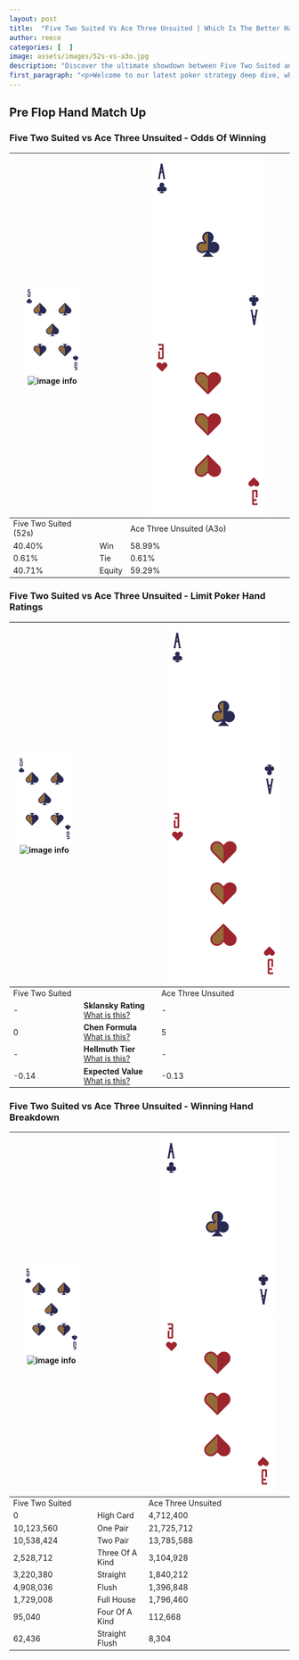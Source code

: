 ```yaml
---
layout: post
title:  "Five Two Suited Vs Ace Three Unsuited | Which Is The Better Hand In Poker? A Complete Guide"
author: reece
categories: [  ]
image: assets/images/52s-vs-a3o.jpg
description: "Discover the ultimate showdown between Five Two Suited and Ace Three Unsuited in poker! Uncover the odds, strategies, and scenarios where one hand triumphs over the other. Get ready to up your poker game with this thrilling analysis."
first_paragraph: "<p>Welcome to our latest poker strategy deep dive, where we're pitting two distinct hands against each other in a high-stakes showdown: Five Two Suited vs Ace Three Unsuited.</p><p>In the dynamic world of poker, every decision counts, and knowing which hand holds the upper hand is key to your success at the table.</p><p>In this article, we'll dissect these two hands, explore the scenarios where one dominates the other, and equip you with the knowledge to make strategic choices that can tip the odds in your favor.</p><p>Get ready to unravel the intriguing dynamics of these poker hands and elevate your game to new heights.</p>"
---
```




[comment]: # (sp0)

## Pre Flop Hand Match Up

<div class="table hand-ratings" markdown="1"> 



### Five Two Suited vs Ace Three Unsuited - Odds Of Winning


    
| ![image info](assets/images/hand1/5.png) ![image info](assets/images/hand1/2s.png) |  | ![image info](assets/images/hand2/A.png) ![image info](assets/images/hand2/3o.png) |
| -------- | -------- | -------- |
| Five Two Suited (52s) |  | Ace Three Unsuited (A3o) |
| 40.40% | Win | 58.99% |
| 0.61% | Tie | 0.61% |
| 40.71% | Equity | 59.29% |




[comment]: # (sp1)



### Five Two Suited vs Ace Three Unsuited - Limit Poker Hand Ratings


    
| ![image info](assets/images/hand1/5.png) ![image info](assets/images/hand1/2s.png) |  | ![image info](assets/images/hand2/A.png) ![image info](assets/images/hand2/3o.png) |
| -------- | -------- | -------- |
| Five Two Suited |  | Ace Three Unsuited |
| - | **Sklansky Rating** [What is this?](/sklansky-rating-explained) | - |
| 0 | **Chen Formula** [What is this?](/chen-formula-explained) | 5 |
| - | **Hellmuth Tier** [What is this?](/Hellmuth-tier-explained) | - |
| -0.14 | **Expected Value** [What is this?](/expected-value-explained) | -0.13 |




[comment]: # (sp2)



### Five Two Suited vs Ace Three Unsuited - Winning Hand Breakdown


    
| ![image info](assets/images/hand1/5.png) ![image info](assets/images/hand1/2s.png) |  | ![image info](assets/images/hand2/A.png) ![image info](assets/images/hand2/3o.png) |
| -------- | -------- | -------- |
| Five Two Suited |  | Ace Three Unsuited |
| 0 | High Card | 4,712,400 |
| 10,123,560 | One Pair | 21,725,712 |
| 10,538,424 | Two Pair | 13,785,588 |
| 2,528,712 | Three Of A Kind | 3,104,928 |
| 3,220,380 | Straight | 1,840,212 |
| 4,908,036 | Flush | 1,396,848 |
| 1,729,008 | Full House | 1,796,460 |
| 95,040 | Four Of A Kind | 112,668 |
| 62,436 | Straight Flush | 8,304 |




[comment]: # (sp3)



</div>

[comment]: # (sp4)



[comment]: # (sp5)

